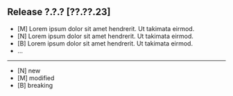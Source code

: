 ## Release ?.?.? [??.??.23]

- [M] Lorem ipsum dolor sit amet hendrerit. Ut takimata eirmod.
- [N] Lorem ipsum dolor sit amet hendrerit. Ut takimata eirmod.
- [B] Lorem ipsum dolor sit amet hendrerit. Ut takimata eirmod.
- ...

-----

- [N] new
- [M] modified
- [B] breaking

